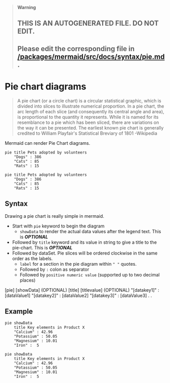 > **Warning**
>
> ## THIS IS AN AUTOGENERATED FILE. DO NOT EDIT.
>
> ## Please edit the corresponding file in [/packages/mermaid/src/docs/syntax/pie.md](../../packages/mermaid/src/docs/syntax/pie.md).

# Pie chart diagrams

> A pie chart (or a circle chart) is a circular statistical graphic, which is divided into slices to illustrate numerical proportion. In a pie chart, the arc length of each slice (and consequently its central angle and area), is proportional to the quantity it represents. While it is named for its resemblance to a pie which has been sliced, there are variations on the way it can be presented. The earliest known pie chart is generally credited to William Playfair's Statistical Breviary of 1801
> \-Wikipedia

Mermaid can render Pie Chart diagrams.

```mermaid-example
pie title Pets adopted by volunteers
    "Dogs" : 386
    "Cats" : 85
    "Rats" : 15
```

```mermaid
pie title Pets adopted by volunteers
    "Dogs" : 386
    "Cats" : 85
    "Rats" : 15
```

## Syntax

Drawing a pie chart is really simple in mermaid.

- Start with `pie` keyword to begin the diagram
  - `showData` to render the actual data values after the legend text. This is **_OPTIONAL_**
- Followed by `title` keyword and its value in string to give a title to the pie-chart. This is **_OPTIONAL_**
- Followed by dataSet. Pie slices will be ordered clockwise in the same order as the labels.
  - `label` for a section in the pie diagram within `" "` quotes.
  - Followed by `:` colon as separator
  - Followed by `positive numeric value` (supported up to two decimal places)

\[pie] \[showData] (OPTIONAL)
\[title] \[titlevalue] (OPTIONAL)
"\[datakey1]" : \[dataValue1]
"\[datakey2]" : \[dataValue2]
"\[datakey3]" : \[dataValue3]
.
.

## Example

```mermaid-example
pie showData
    title Key elements in Product X
    "Calcium" : 42.96
    "Potassium" : 50.05
    "Magnesium" : 10.01
    "Iron" :  5
```

```mermaid
pie showData
    title Key elements in Product X
    "Calcium" : 42.96
    "Potassium" : 50.05
    "Magnesium" : 10.01
    "Iron" :  5
```
